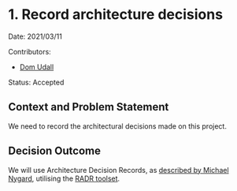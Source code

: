 # 1. Record architecture decisions

Date: 2021/03/11

Contributors:

- [Dom Udall](https://github.com/domudall)

Status: Accepted

## Context and Problem Statement

We need to record the architectural decisions made on this project.

## Decision Outcome

We will use Architecture Decision Records, as [described by Michael Nygard](https://cognitect.com/blog/2011/11/15/documenting-architecture-decisions), utilising the [RADR toolset](https://github.com/domudall/radr).
